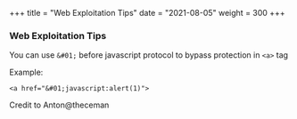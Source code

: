 +++
title = "Web Exploitation Tips"
date = "2021-08-05"
weight = 300
+++

### Web Exploitation Tips

You can use ```&#01;``` before javascript protocol to bypass protection in ```<a>``` tag      

Example:     
```     
<a href="&#01;javascript:alert(1)">              
```      

Credit to Anton@theceman